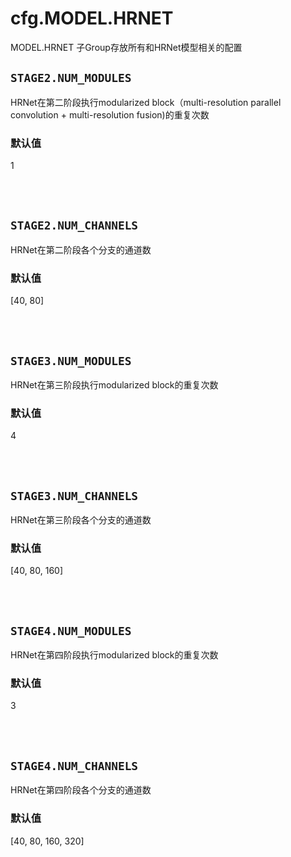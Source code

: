 # cfg.MODEL.HRNET

MODEL.HRNET 子Group存放所有和HRNet模型相关的配置

## `STAGE2.NUM_MODULES`

HRNet在第二阶段执行modularized block（multi-resolution parallel convolution + multi-resolution fusion)的重复次数

### 默认值

1

<br/>
<br/>

## `STAGE2.NUM_CHANNELS`

HRNet在第二阶段各个分支的通道数

### 默认值

[40, 80]

<br/>
<br/>

## `STAGE3.NUM_MODULES`

HRNet在第三阶段执行modularized block的重复次数

### 默认值

4

<br/>
<br/>

## `STAGE3.NUM_CHANNELS`

HRNet在第三阶段各个分支的通道数

### 默认值

[40, 80, 160]

<br/>
<br/>

## `STAGE4.NUM_MODULES`

HRNet在第四阶段执行modularized block的重复次数

### 默认值

3

<br/>
<br/>

## `STAGE4.NUM_CHANNELS`

HRNet在第四阶段各个分支的通道数

### 默认值

[40, 80, 160, 320]

<br/>
<br/>